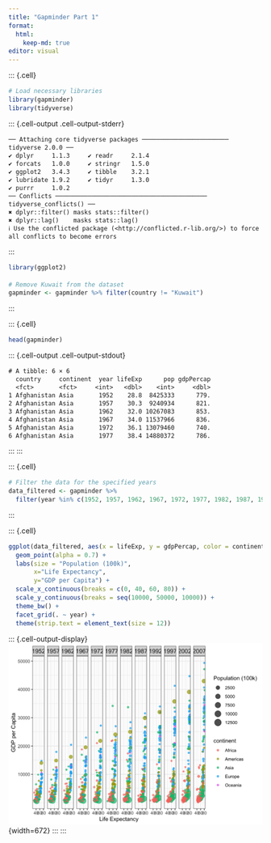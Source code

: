 ```yaml
---
title: "Gapminder Part 1"
format:
  html:
    keep-md: true
editor: visual
---
```



::: {.cell}

```{.r .cell-code}
# Load necessary libraries
library(gapminder)
library(tidyverse)
```

::: {.cell-output .cell-output-stderr}
```
── Attaching core tidyverse packages ──────────────────────── tidyverse 2.0.0 ──
✔ dplyr     1.1.3     ✔ readr     2.1.4
✔ forcats   1.0.0     ✔ stringr   1.5.0
✔ ggplot2   3.4.3     ✔ tibble    3.2.1
✔ lubridate 1.9.2     ✔ tidyr     1.3.0
✔ purrr     1.0.2     
── Conflicts ────────────────────────────────────────── tidyverse_conflicts() ──
✖ dplyr::filter() masks stats::filter()
✖ dplyr::lag()    masks stats::lag()
ℹ Use the conflicted package (<http://conflicted.r-lib.org/>) to force all conflicts to become errors
```
:::

```{.r .cell-code}
library(ggplot2)

# Remove Kuwait from the dataset
gapminder <- gapminder %>% filter(country != "Kuwait")
```
:::

::: {.cell}

```{.r .cell-code}
head(gapminder)
```

::: {.cell-output .cell-output-stdout}
```
# A tibble: 6 × 6
  country     continent  year lifeExp      pop gdpPercap
  <fct>       <fct>     <int>   <dbl>    <int>     <dbl>
1 Afghanistan Asia       1952    28.8  8425333      779.
2 Afghanistan Asia       1957    30.3  9240934      821.
3 Afghanistan Asia       1962    32.0 10267083      853.
4 Afghanistan Asia       1967    34.0 11537966      836.
5 Afghanistan Asia       1972    36.1 13079460      740.
6 Afghanistan Asia       1977    38.4 14880372      786.
```
:::
:::

::: {.cell}

```{.r .cell-code}
# Filter the data for the specified years
data_filtered <- gapminder %>%
  filter(year %in% c(1952, 1957, 1962, 1967, 1972, 1977, 1982, 1987, 1992, 1997, 2002, 2007))
```
:::

::: {.cell}

```{.r .cell-code}
ggplot(data_filtered, aes(x = lifeExp, y = gdpPercap, color = continent, size = pop / 100000)) +
  geom_point(alpha = 0.7) +
  labs(size = "Population (100k)",
       x="Life Expectancy",
       y="GDP per Capita") +
  scale_x_continuous(breaks = c(0, 40, 60, 80)) +
  scale_y_continuous(breaks = seq(10000, 50000, 10000)) +
  theme_bw() +
  facet_grid(. ~ year) +
  theme(strip.text = element_text(size = 12))
```

::: {.cell-output-display}
![](Gapminder-Part-1_files/figure-html/unnamed-chunk-4-1.png){width=672}
:::
:::
